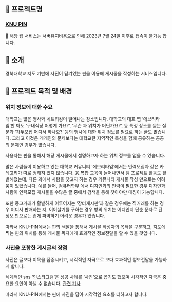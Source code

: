 ## 📍 프로젝트명

### [KNU PIN](http://43.201.25.47:8080/)

📢 해당 웹 서비스는 서버유지비용으로 인해 2023년 7월 24일 이후로 접속이 불가능 합니다.

## 📍 소개

경북대학교 지도 기반에 사진이 담겨있는 핀을 이용해 게시물을 작성하는 서비스입니다.

## 📍 프로젝트 목적 및 배경

### 위치 정보에 대한 수요

대학교는 많은 행사와 네트워킹이 일어나는 장소입니다. 대학교의 대표 앱 ‘에브리타임’만 봐도 ‘구내식당 어떻게 가요?’, ‘무슨 과 위치가 어딘가요?’, 등 특정 장소를 묻는 질문과 ‘가두모집 어디서 하나요?’ 등의 행사에 대한 위치 정보를 필요로 하는 글도 많습니다. 그리고 이것은 개개인의 문제보다는 대학교란 지역적인 특성을 함께 공유하는 공공의 문제인 경우가 많습니다.

사용자는 핀을 통해서 해당 게시물에서 설명하고자 하는 위치 정보를 얻을 수 있습니다.

많은 사람들이 이용하고 있는 대학교 커뮤니티 ‘에브리타임’에서는 인력모집과 같은 카테고리가 따로 정해져 있지 않습니다. 융.복합 교육이 늘어나면서 팀 프로젝트 활동도 활발해졌는데, 다른 과에서 사람을 찾고자 하는 경우 커뮤니티 게시물 작성 만으로는 어려움이 있었습니다. 예를 들어, 컴퓨터학부 에서 디자인과의 인력이 필요한 경우 디자인과 사람이 인력모집 게시물을 수많은 글 중에서 검색을 통해 찾아야만 매칭이 가능합니다. 

또한 중고거래가 활발하게 이루어지는 ‘장터게시판’과 같은 경우에는 직거래를 하는 경우 어디서 판매하는 지, 이어살기를 구하는 경우 방의 위치는 어디인지 단순 문자로 된 정보 만으로는 쉽게 파악하기 어려운 경우가 있습니다.

따라서 KNU-PIN에서는 핀의 색깔을 통해서 게시물 작성자의 목적을 구분하고, 지도에 찍는 핀의 위치를 통해 게시물 독자에게 효과적인 정보전달을 할 수 있을 것입니다.

### 사진을 포함한 게시글의 장점

사진은 글보다 이목을 집중시키고, 시각적인 자극으로 보다 효과적인 정보전달을 가능하게 합니다.

세계적인 sns ‘인스타그램’은 성공 사례를 ‘사진’으로 꼽기도 했으며 시각적인 자극은 중요한 요인이 아닐 수 없습니다. [관련 기사]([http://www.ezyeconomy.com/news/articleView.html?idxno=56074](http://www.ezyeconomy.com/news/articleView.html?idxno=56074))

따라서 KNU-PIN에서는 핀에 사진을 담아 시각적인 요소를 더하고자 합니다.

